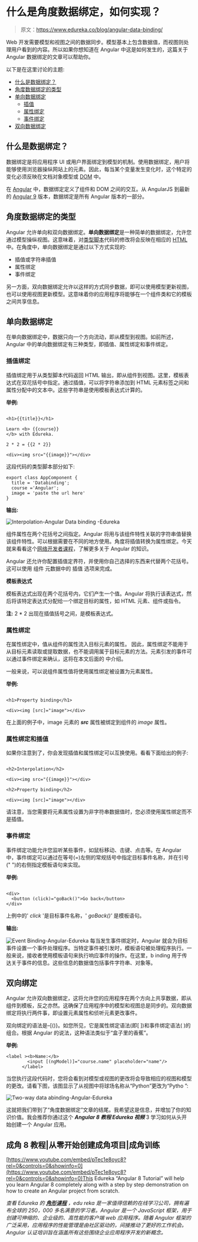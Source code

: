 # 什么是角度数据绑定，如何实现？

> 原文：<https://www.edureka.co/blog/angular-data-binding/>

Web 开发需要模型和视图之间的数据同步。模型基本上包含数据值，而视图则处理用户看到的内容。所以如果你想知道在 Angular 中这是如何发生的，这篇关于 Angular 数据绑定的文章可以帮助你。

以下是在这里讨论的主题:

*   [什么是数据绑定？](#databinding)
*   [角度数据绑定的类型](#types)
*   [单向数据绑定](#one-way)
    *   [插值](#interpolation)
    *   [属性绑定](#propertybinding)
    *   [事件绑定](#eventbinding)
*   [双向数据绑定](#two-way)

## **什么是数据绑定？**

数据绑定是将应用程序 UI 或用户界面绑定到模型的机制。使用数据绑定，用户将能够使用浏览器操纵网站上的元素。因此，每当某个变量发生变化时，这个特定的变化必须反映在文档对象模型或 [DOM](https://www.edureka.co/blog/html-dom) 中。

在 [Angular](https://www.edureka.co/blog/angular-bootstrap/) 中，数据绑定定义了组件和 DOM 之间的交互。从 AngularJS 到最新的 [Angular 9](https://www.edureka.co/blog/angular-9/) 版本，数据绑定是所有 Angular 版本的一部分。

## **角度数据绑定的类型**

Angular 允许单向和双向数据绑定。**单向数据绑定**是一种简单的数据绑定，允许您通过模型操纵视图。这意味着，对[类型脚本](https://www.edureka.co/blog/typescript-tutorial/)代码的修改将会反映在相应的 [HTML](https://www.edureka.co/blog/what-is-html/) 中。在角度中，单向数据绑定是通过以下方式实现的:

*   插值或字符串插值
*   属性绑定
*   事件绑定

另一方面，双向数据绑定允许以这样的方式同步数据，即可以使用模型更新视图，也可以使用视图更新模型。这意味着你的应用程序将能够在一个组件类和它的模板之间共享信息。

## **单向数据绑定**

在单向数据绑定中，数据只向一个方向流动，即从模型到视图。如前所述，Angular 中的单向数据绑定有三种类型，即插值、属性绑定和事件绑定。

### **插值绑定**

插值绑定用于从类型脚本代码返回 HTML 输出，即从组件到视图。这里，模板表达式在双花括号中指定。通过插值，可以将字符串添加到 HTML 元素标签之间和属性分配中的文本中。这些字符串是使用模板表达式计算的。

**举例:**

```

<h1>{{title}}</h1>

Learn <b> {{course}}
</b> with Edureka.

2 * 2 = {{2 * 2}}

<div><img src="{{image}}"></div>

```

这段代码的类型脚本部分如下:

```
export class AppComponent {
  title = 'Databinding';
  course ='Angular';
  image = 'paste the url here'
}
```

**输出:**

![Interpolation-Angular Data binding -Edureka](img/9331b4ecaed9935ec1060da8280d4d07.png)

组件属性在两个花括号之间指定。Angular 将用与该组件特性关联的字符串值替换该组件特性。可以根据需要在不同的地方使用。角度将插值转换为属性绑定。今天就来看看这个[网络开发者课程](https://www.edureka.co/masters-program/full-stack-developer-training)，了解更多关于 Angular 的知识。

Angular 还允许你配置插值定界符，并使用你自己选择的东西来代替两个花括号。这可以使用 组件 元数据中的 插值 选项来完成。

**模板表达式**

模板表达式出现在两个花括号内，它们产生一个值。Angular 将执行该表达式，然后将该特定表达式分配给一个绑定目标的属性，如 HTML 元素、组件或指令。

**注:** 2 * 2 出现在插值括号之间，是模板表达式。

### **属性绑定**

在属性绑定中，值从组件的属性流入目标元素的属性。 因此，属性绑定不能用于从目标元素读取或提取数据，也不能调用属于目标元素的方法。元素引发的事件可以通过事件绑定来确认，这将在本文后面的 中介绍。

一般来说，可以说组件属性值将使用属性绑定被设置为元素属性。

**举例:**

```

<h1>Property binding</h1>

<div><img [src]="image"></div>

```

在上面的例子中，image 元素的 ***src*** 属性被绑定到组件的 *image* 属性。

### **属性绑定和插值**

如果你注意到了，你会发现插值和属性绑定可以互换使用。看看下面给出的例子:

```

<h2>Interpolation</h2>

<div><img src="{{image}}"></div>

<h2>Property binding</h2>

<div><img [src]="image"></div>

```

请注意，当您需要将元素属性设置为非字符串数据值时，您必须使用属性绑定而不是插值。

### **事件绑定**

事件绑定功能允许您监听某些事件，如鼠标移动、击键、点击等。在 Angular 中，事件绑定可以通过在等号(=)左侧的常规括号中指定目标事件名称，并在引号(" ")的右侧指定模板语句来实现。

**举例:**

```

<div>
  <button (click)="goBack()">Go back</button>
</div>

```

上例中的' *click* '是目标事件名称，' *goBack()'* 是模板语句。

**输出:**

![Event Binding-Angular-Edureka](img/d84261c729c7ea43f9265e3e4b036de1.png)  每当发生事件绑定时，Angular 就会为目标事件设置一个事件处理程序。当特定事件被引发时，模板语句被处理程序执行。一般来说，接收者使用模板语句来执行响应事件的操作。在这里，b   inding 用于传达关于事件的信息。这些信息的数据值包括事件字符串、对象等。

## **双向绑定**

Angular 允许双向数据绑定，这将允许您的应用程序在两个方向上共享数据，即从组件到模板，反之亦然。这确保了应用程序中的模型和视图总是同步的。双向数据绑定将执行两件事，即设置元素属性和侦听元素更改事件。

双向绑定的语法是–[()}。如您所见，它是属性绑定语法(即[ ])和事件绑定语法( )的组合。根据 Angular 的说法，这种语法类似于“盒子里的香蕉”。

**举例:**

```
<label ><b>Name:</b>
        <input [(ngModel)]="course.name" placeholder="name"/>
      </label>
```

当您执行这段代码时，您将会看到对模型或视图的更改将会导致相应的视图和模型的更改。请看下图，该图显示了从视图中将球场名称从“Python”更改为“Pytho ”:

![Two-way data abinding-Angular-Edureka](img/b7cdbc60f89b6b839c5795ffc195ecf6.png)

这就把我们带到了“角度数据绑定”文章的结尾。我希望这是信息，并增加了你的知识价值。我会推荐你通过这个 ***Angular 8 教程 Edureka 视频*** 3 学习如何从头开始创建一个 Angular 应用。

## **成角 8 教程|从零开始创建成角项目|成角训练**



[https://www.youtube.com/embed/pTec1e8oyc8?rel=0&controls=0&showinfo=0](https://www.youtube.com/embed/pTec1e8oyc8?rel=0&controls=0&showinfo=0)This Edureka “Angular 8 Tutorial” will help you learn Angular 8 completely along with a step by step demonstration on how to create an Angular project from scratch.

*查看 Edureka 的 [**角形课程**](https://www.edureka.co/angular-training) ，edu reka 是一家值得信赖的在线学习公司，拥有遍布全球的 250，000 多名满意的学习者。Angular 是一个 JavaScript 框架，用于创建可伸缩的、企业级的、高性能的客户端 web 应用程序。随着 Angular 框架的广泛采用，应用程序的性能管理是由社区驱动的，间接推动了更好的工作机会。Angular 认证培训旨在涵盖所有这些围绕企业应用程序开发的新概念。*